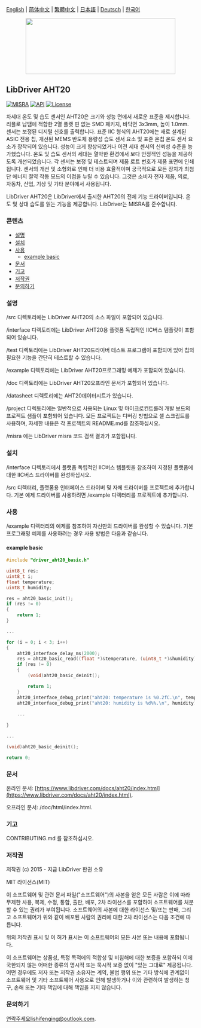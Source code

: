 [English](/README.md) | [ 简体中文](/README_zh-Hans.md) | [繁體中文](/README_zh-Hant.md) | [日本語](/README_ja.md) | [Deutsch](/README_de.md) | [한국어](/README_ko.md)

<div align=center>
<img src="/doc/image/logo.svg" width="400" height="150"/>
</div>

## LibDriver AHT20

[![MISRA](https://img.shields.io/badge/misra-compliant-brightgreen.svg)](/misra/README.md) [![API](https://img.shields.io/badge/api-reference-blue.svg)](https://www.libdriver.com/docs/aht20/index.html) [![License](https://img.shields.io/badge/license-MIT-brightgreen.svg)](/LICENSE)

차세대 온도 및 습도 센서인 AHT20은 크기와 성능 면에서 새로운 표준을 제시합니다. 리플로 납땜에 적합한 2열 플랫 핀 없는 SMD 패키지, 바닥면 3x3mm, 높이 1.0mm. 센서는 보정된 디지털 신호를 출력합니다. 표준 IIC 형식의 AHT20에는 새로 설계된 ASIC 전용 칩, 개선된 MEMS 반도체 용량성 습도 센서 요소 및 표준 온칩 온도 센서 요소가 장착되어 있습니다. 성능이 크게 향상되었거나 이전 세대 센서의 신뢰성 수준을 능가했습니다. 온도 및 습도 센서의 세대는 열악한 환경에서 보다 안정적인 성능을 제공하도록 개선되었습니다. 각 센서는 보정 및 테스트되며 제품 로트 번호가 제품 표면에 인쇄됩니다. 센서의 개선 및 소형화로 인해 더 비용 효율적이며 궁극적으로 모든 장치가 최첨단 에너지 절약 작동 모드의 이점을 누릴 수 있습니다. 그것은 소비자 전자 제품, 의료, 자동차, 산업, 기상 및 기타 분야에서 사용됩니다.

LibDriver AHT20은 LibDriver에서 출시한 AHT20의 전체 기능 드라이버입니다. 온도 및 상대 습도를 읽는 기능을 제공합니다. LibDriver는 MISRA를 준수합니다.

### 콘텐츠

  - [설명](#설명)
  - [설치](#설치)
  - [사용](#사용)
    - [example basic](#example-basic)
  - [문서](#문서)
  - [기고](#기고)
  - [저작권](#저작권)
  - [문의하기](#문의하기)

### 설명

/src 디렉토리에는 LibDriver AHT20의 소스 파일이 포함되어 있습니다.

/interface 디렉토리에는 LibDriver AHT20용 플랫폼 독립적인 IIC버스 템플릿이 포함되어 있습니다.

/test 디렉토리에는 LibDriver AHT20드라이버 테스트 프로그램이 포함되어 있어 칩의 필요한 기능을 간단히 테스트할 수 있습니다.

/example 디렉토리에는 LibDriver AHT20프로그래밍 예제가 포함되어 있습니다.

/doc 디렉토리에는 LibDriver AHT20오프라인 문서가 포함되어 있습니다.

/datasheet 디렉토리에는 AHT20데이터시트가 있습니다.

/project 디렉토리에는 일반적으로 사용되는 Linux 및 마이크로컨트롤러 개발 보드의 프로젝트 샘플이 포함되어 있습니다. 모든 프로젝트는 디버깅 방법으로 셸 스크립트를 사용하며, 자세한 내용은 각 프로젝트의 README.md를 참조하십시오.

/misra 에는 LibDriver misra 코드 검색 결과가 포함됩니다.

### 설치

/interface 디렉토리에서 플랫폼 독립적인 IIC버스 템플릿을 참조하여 지정된 플랫폼에 대한 IIC버스 드라이버를 완성하십시오.

/src 디렉터리, 플랫폼용 인터페이스 드라이버 및 자체 드라이버를 프로젝트에 추가합니다. 기본 예제 드라이버를 사용하려면 /example 디렉터리를 프로젝트에 추가합니다.

### 사용

/example 디렉터리의 예제를 참조하여 자신만의 드라이버를 완성할 수 있습니다. 기본 프로그래밍 예제를 사용하려는 경우 사용 방법은 다음과 같습니다.

#### example basic

```C
#include "driver_aht20_basic.h"

uint8_t res;
uint8_t i;
float temperature;
uint8_t humidity;

res = aht20_basic_init();
if (res != 0)
{
    return 1;
}

...

for (i = 0; i < 3; i++)
{
    aht20_interface_delay_ms(2000);
    res = aht20_basic_read((float *)&temperature, (uint8_t *)&humidity);
    if (res != 0)
    {
        (void)aht20_basic_deinit();

        return 1;
    }
    aht20_interface_debug_print("aht20: temperature is %0.2fC.\n", temperature);
    aht20_interface_debug_print("aht20: humidity is %d%%.\n", humidity); 
    
    ...
        
}

...

(void)aht20_basic_deinit();

return 0;
```

### 문서

온라인 문서: [https://www.libdriver.com/docs/aht20/index.html](https://www.libdriver.com/docs/aht20/index.html).

오프라인 문서: /doc/html/index.html.

### 기고

CONTRIBUTING.md 를 참조하십시오.

### 저작권

저작권 (c) 2015 - 지금 LibDriver 판권 소유

MIT 라이선스(MIT)

이 소프트웨어 및 관련 문서 파일("소프트웨어")의 사본을 얻은 모든 사람은 이에 따라 무제한 사용, 복제, 수정, 통합, 출판, 배포, 2차 라이선스를 포함하여 소프트웨어를 처분할 수 있는 권리가 부여됩니다. 소프트웨어의 사본에 대한 라이선스 및/또는 판매, 그리고 소프트웨어가 위와 같이 배포된 사람의 권리에 대한 2차 라이선스는 다음 조건에 따릅니다.

위의 저작권 표시 및 이 허가 표시는 이 소프트웨어의 모든 사본 또는 내용에 포함됩니다.

이 소프트웨어는 상품성, 특정 목적에의 적합성 및 비침해에 대한 보증을 포함하되 이에 국한되지 않는 어떠한 종류의 명시적 또는 묵시적 보증 없이 "있는 그대로" 제공됩니다. 어떤 경우에도 저자 또는 저작권 소유자는 계약, 불법 행위 또는 기타 방식에 관계없이 소프트웨어 및 기타 소프트웨어 사용으로 인해 발생하거나 이와 관련하여 발생하는 청구, 손해 또는 기타 책임에 대해 책임을 지지 않습니다.

### 문의하기

연락주세요lishifenging@outlook.com.